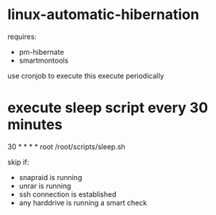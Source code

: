# linux-automatic-hibernation

requires:
- pm-hibernate
- smartmontools

use cronjob to execute this execute periodically

# execute sleep script every 30 minutes
30 * * * *	root /root/scripts/sleep.sh

skip if:
- snapraid is running
- unrar is running
- ssh connection is established
- any harddrive is running a smart check
